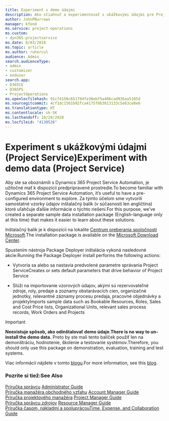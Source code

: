 ```yaml
---
title: Experiment s demo údajmi
description: Ako stiahnuť a experimentovať s ukážkovými údajmi pre Project Service Automation.
author: JohnPBurrows
manager: kfend
ms.service: project-operations
ms.custom:
- dyn365-projectservice
ms.date: 8/03/2018
ms.topic: article
ms.author: ruhercul
audience: Admin
search.audienceType:
- admin
- customizer
- enduser
search.app:
- D365CE
- D365PS
- ProjectOperations
ms.openlocfilehash: 91cf4150c651794fe38ebf5a406cad936aa5105d
ms.sourcegitcommit: 4cf1dc1561b92fca4175f0b3813133c5e63ce8e6
ms.translationtype: HT
ms.contentlocale: sk-SK
ms.lasthandoff: 10/28/2020
ms.locfileid: "4130526"
---
```

# <a name="experiment-with-demo-data-project-service"></a><span data-ttu-id="4f6c2-103">Experiment s ukážkovými údajmi (Project Service)</span><span class="sxs-lookup"><span data-stu-id="4f6c2-103">Experiment with demo data (Project Service)</span></span>

<span data-ttu-id="4f6c2-104">Aby ste sa oboznámili s Dynamics 365 Project Service Automation, je užitočné mať k dispozícii predpripravené prostredie.</span><span class="sxs-lookup"><span data-stu-id="4f6c2-104">To become familiar with Dynamics 365 Project Service Automation, it’s useful to have a pre-configured environment to explore.</span></span> <span data-ttu-id="4f6c2-105">Za týmto účelom sme vytvorili samostatné vzorky údajov inštalačný balík (v súčasnosti len angličtina) ktoré uľahčuje ďalšie informácie o týchto riešení.</span><span class="sxs-lookup"><span data-stu-id="4f6c2-105">For this purpose, we’ve created a separate sample data installation package (English-language only at this time) that makes it easier to learn about these solutions.</span></span> 

<span data-ttu-id="4f6c2-106">Inštalačný balík je k dispozícii na lokalite [Centrum preberania spoločnosti Microsoft](https://go.microsoft.com/fwlink/?linkid=859966).</span><span class="sxs-lookup"><span data-stu-id="4f6c2-106">The installation package is available on the [Microsoft Download Center](https://go.microsoft.com/fwlink/?linkid=859966).</span></span>  

<span data-ttu-id="4f6c2-107">Spustením nástroja Package Deployer inštalácia vykoná nasledovné akcie:</span><span class="sxs-lookup"><span data-stu-id="4f6c2-107">Running the Package Deployer install performs the following actions:</span></span> 
  
-   <span data-ttu-id="4f6c2-108">Vytvoria sa alebo sa nastavia predvolené parametre správania Project Service</span><span class="sxs-lookup"><span data-stu-id="4f6c2-108">Creates or sets default parameters that drive behavior of Project Service</span></span>  
  
-   <span data-ttu-id="4f6c2-109">Slúži na importovanie vzorových údajov, akými sú rezervovateľné zdroje, roly, predaje a zoznamy obstarávacích cien, organizačné jednotky, relevantné záznamy procesu predaja, pracovné objednávky a projekty</span><span class="sxs-lookup"><span data-stu-id="4f6c2-109">Imports sample data such as Bookable Resources, Roles, Sales and Cost Price lists, Organizational Units, relevant sales process records, Work Orders and Projects</span></span>    
  
> [!IMPORTANT]
> <span data-ttu-id="4f6c2-110">**Neexistuje spôsob, ako odinštalovať demo údaje.**</span><span class="sxs-lookup"><span data-stu-id="4f6c2-110">**There is no way to un-install the demo data.**</span></span> <span data-ttu-id="4f6c2-111">Preto by ste mali tento balíček použiť len na demonštráciu, hodnotenie, školenie a testovanie systémov.</span><span class="sxs-lookup"><span data-stu-id="4f6c2-111">Therefore, you should only use this package on demonstration, evaluation, training and test systems.</span></span>

<span data-ttu-id="4f6c2-112">Viac informácií nájdete v tomto [blogu](https://blogs.msdn.microsoft.com/crm/2017/10/24/microsoft-dynamics-365-for-field-service-and-project-service-automation-sample-data).</span><span class="sxs-lookup"><span data-stu-id="4f6c2-112">For more information, see this [blog](https://blogs.msdn.microsoft.com/crm/2017/10/24/microsoft-dynamics-365-for-field-service-and-project-service-automation-sample-data).</span></span>





  
### <a name="see-also"></a><span data-ttu-id="4f6c2-113">Pozrite si tiež:</span><span class="sxs-lookup"><span data-stu-id="4f6c2-113">See Also</span></span>  
 <span data-ttu-id="4f6c2-114">[Príručka správcu](../psa/admin-guide.md) </span><span class="sxs-lookup"><span data-stu-id="4f6c2-114">[Administrator Guide](../psa/admin-guide.md) </span></span>  
 <span data-ttu-id="4f6c2-115">[Príručka manažéra obchodného vzťahu](../psa/account-manager-guide.md) </span><span class="sxs-lookup"><span data-stu-id="4f6c2-115">[Account Manager Guide](../psa/account-manager-guide.md) </span></span>  
 <span data-ttu-id="4f6c2-116">[Príručka projektového manažéra](../psa/project-manager-guide.md) </span><span class="sxs-lookup"><span data-stu-id="4f6c2-116">[Project Manager Guide](../psa/project-manager-guide.md) </span></span>  
 <span data-ttu-id="4f6c2-117">[Príručka správcu zdrojov](../psa/resource-manager-guide.md) </span><span class="sxs-lookup"><span data-stu-id="4f6c2-117">[Resource Manager Guide](../psa/resource-manager-guide.md) </span></span>  
 [<span data-ttu-id="4f6c2-118">Príručka časom, nákladmi a spoluprácou</span><span class="sxs-lookup"><span data-stu-id="4f6c2-118">Time, Expense, and Collaboration Guide</span></span>](../psa/time-expense-collaboration-guide.md)
